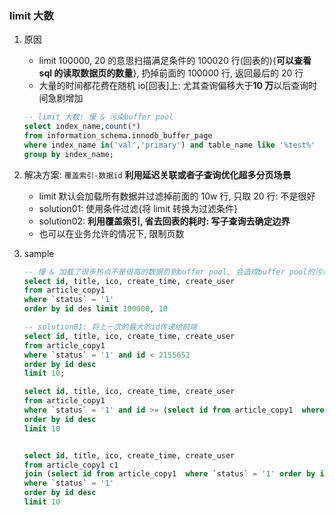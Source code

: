 ### limit 大数

1. 原因

   - limit 100000, 20 的意思扫描满足条件的 100020 行(回表的){**可以查看 sql 的读取数据页的数量**}, 扔掉前面的 100000 行, 返回最后的 20 行
   - 大量的时间都花费在随机 io[回表]上: 尤其查询偏移大于**10 万**以后查询时间急剧增加

   ```sql
   -- limit 大数: 慢 & 污染buffer pool
   select index_name,count(*)
   from information_schema.innodb_buffer_page
   where index_name in('val','primary') and table_name like '%test%'
   group by index_name;
   ```

2. 解决方案: `覆盖索引-数据id` **利用延迟关联或者子查询优化超多分页场景**

   - limit 默认会加载所有数据并过滤掉前面的 10w 行, 只取 20 行: 不是很好
   - solution01: 使用条件过滤{将 limit 转换为过滤条件}
   - solution02: **利用覆盖索引, 省去回表的耗时: 写子查询去确定边界**
   - 也可以在业务允许的情况下, 限制页数

3. sample

   ```sql
   -- 慢 & 加载了很多热点不是很高的数据页到buffer pool, 会造成buffer pool的污染, 占用buffer pool的空间
   select id, title, ico, create_time, create_user
   from article_copy1
   where `status` = '1'
   order by id des limit 100000, 10

   -- solution01: 将上一次的最大的id传递给前端
   select id, title, ico, create_time, create_user
   from article_copy1
   where `status` = '1' and id < 2155652
   order by id desc
   limit 10;

   select id, title, ico, create_time, create_user
   from article_copy1
   where `status` = '1' and id >= (select id from article_copy1  where `status` = '1' order by id desc limit 100000, 1)
   order by id desc
   limit 10


   select id, title, ico, create_time, create_user
   from article_copy1 c1
   join (select id from article_copy1  where `status` = '1' order by id desc limit 100000, 1) t on t.id=c1.id
   where `status` = '1'
   order by id desc
   limit 10
   ```

